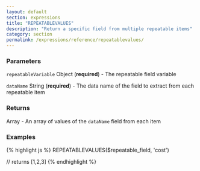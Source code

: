```yaml
---
layout: default
section: expressions
title: "REPEATABLEVALUES"
description: "Return a specific field from multiple repeatable items"
category: section
permalink: /expressions/reference/repeatablevalues/
---
```


### Parameters

`repeatableVariable` Object (__required__) - The repeatable field variable

`dataName` String (__required__) - The data name of the field to extract from each repeatable item

### Returns

Array - An array of values of the `dataName` field from each item

### Examples

{% highlight js %}
REPEATABLEVALUES($repeatable_field, 'cost')

// returns [1,2,3]
{% endhighlight %}